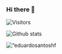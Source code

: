 ### Hi there 👋

<!--
**eduardosantoshf/eduardosantoshf** is a ✨ _special_ ✨ repository because its `README.md` (this file) appears on your GitHub profile.

Here are some ideas to get you started:

- 🔭 I’m currently working on ...
- 🌱 I’m currently learning ...
- 👯 I’m looking to collaborate on ...
- 🤔 I’m looking for help with ...
- 💬 Ask me about ...
- 📫 How to reach me: ...
- 😄 Pronouns: ...
- ⚡ Fun fact: ...
-->

![Visitors](https://visitor-badge.laobi.icu/badge?page_id=eduardosantoshf.eduardosantoshf)

<!--
![Views](https://views.whatilearened.today/views/github/eduardosantoshf/views.svg)
-->

![Github stats](https://github-readme-stats.vercel.app/api?username=eduardosantoshf&show_icons=true&hide_border=false&line_height=20&title_color=f69673&icon_color=1b93c9&show_owner=true)

<p align=“left”><img src=“https://github-readme-stats.vercel.app/api/top-langs/?username=eduardosantoshf&langs_count=10&theme=tokyonight&layout=compact” alt=“eduardosantoshf :: Top Langs” /></p>

<!--
![Top Langs](https://github-readme-stats.vercel.app/api/top-langs/?username=eduardosantoshf&show_icons=true)
